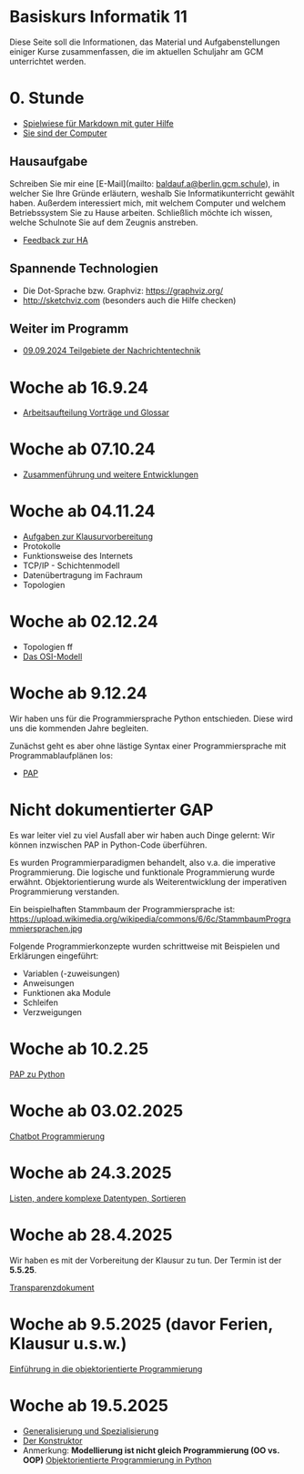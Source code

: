 Basiskurs Informatik 11
=========================

Diese Seite soll die Informationen, das Material und Aufgabenstellungen einiger Kurse zusammenfassen, die im aktuellen Schuljahr am GCM unterrichtet werden.

# 0. Stunde

* [Spielwiese für Markdown mit guter Hilfe](https://docs.gcm.schule)
* [Sie sind der Computer](https://compute-it.toxicode.fr/)

## Hausaufgabe

Schreiben Sie mir eine [E-Mail](mailto: baldauf.a@berlin.gcm.schule), in welcher Sie Ihre Gründe erläutern, weshalb Sie Informatikunterricht gewählt haben. Außerdem interessiert mich, mit welchem Computer und welchem Betriebssystem Sie zu Hause arbeiten. Schließlich möchte ich wissen, welche Schulnote Sie auf dem Zeugnis anstreben.

* [Feedback zur HA](00_Feedback_HA.md)

## Spannende Technologien

- Die Dot-Sprache bzw. Graphviz: https://graphviz.org/
- http://sketchviz.com (besonders auch die Hilfe checken)

## Weiter im Programm

* [09.09.2024 Teilgebiete der Nachrichtentechnik](00_Nachrichtentechnik_Teilgebiete.md)

# Woche ab 16.9.24

* [Arbeitsaufteilung Vorträge und Glossar](01_Vortraege_und_Glossar_Nachrichtentechnik.md)

# Woche ab 07.10.24

* [Zusammenführung und weitere Entwicklungen](02_Geschichte_der_Netze.slides.md)

# Woche ab 04.11.24

* [Aufgaben zur Klausurvorbereitung](03_Aufgaben_zur_Klausurvorbereitung.md)
* Protokolle
* Funktionsweise des Internets
* TCP/IP - Schichtenmodell
* Datenübertragung im Fachraum
* Topologien

# Woche ab 02.12.24

* Topologien ff
* [Das OSI-Modell](04_OSI-Modell.md)

# Woche ab 9.12.24

Wir haben uns für die Programmiersprache Python entschieden. Diese wird uns die kommenden Jahre begleiten.

Zunächst geht es aber ohne lästige Syntax einer Programmiersprache mit Programmablaufplänen los:

* [PAP](05_Programmablaufplan.md)

# Nicht dokumentierter GAP

Es war leiter viel zu viel Ausfall aber wir haben auch Dinge gelernt: Wir können inzwischen PAP in Python-Code überführen.

Es wurden Programmierparadigmen behandelt, also v.a. die imperative Programmierung. Die logische und funktionale Programmierung wurde erwähnt. Objektorientierung wurde als Weiterentwicklung der imperativen Programmierung verstanden.

Ein beispielhaften Stammbaum der Programmiersprache ist: https://upload.wikimedia.org/wikipedia/commons/6/6c/StammbaumProgrammiersprachen.jpg

Folgende Programmierkonzepte wurden schrittweise mit Beispielen und Erklärungen eingeführt:

- Variablen (-zuweisungen)
- Anweisungen
- Funktionen aka Module
- Schleifen
- Verzweigungen

# Woche ab 10.2.25

[PAP zu Python](06_Programmablaufplan_zu_Python.md)

# Woche ab 03.02.2025

[Chatbot Programmierung](07_Chatbotprogrammierung_in_python.md)

# Woche ab 24.3.2025

[Listen, andere komplexe Datentypen, Sortieren](08_komplexe_Datentypen.md)

# Woche ab 28.4.2025

Wir haben es mit der Vorbereitung der Klausur zu tun. Der Termin ist der **5.5.25**.

[Transparenzdokument](08_Klausur_Transparenzdokument.md)

# Woche ab 9.5.2025 (davor Ferien, Klausur u.s.w.)

[Einführung in die objektorientierte Programmierung](09_objektorientierung_einführung.md)

# Woche ab 19.5.2025

- [Generalisierung und Spezialisierung](10_objektorientierung_genspez.md)
- [Der Konstruktor](11_objektorientierung_konstruktor.md)
- Anmerkung: **Modellierung ist nicht gleich Programmierung (OO vs. OOP)** [Objektorientierte Programmierung in Python](https://www.python-kurs.eu/python_OOP.php)
